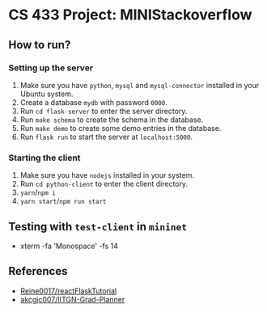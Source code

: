 # CS 433 Project: MINIStackoverflow

## How to run?

### Setting up the server

1. Make sure you have `python`, `mysql` and `mysql-connector` installed in your Ubuntu system.
2. Create a database `mydb` with password `0000`.
3. Run `cd flask-server` to enter the server directory.
4. Run `make schema` to create the schema in the database.
5. Run `make demo` to create some demo entries in the database.
6. Run `flask run` to start the server at `localhost:5000`.

### Starting the client

1. Make sure you have `nodejs` installed in your system.
2. Run `cd python-client` to enter the client directory.
3. `yarn`/`npm i`
4. `yarn start`/`npm run start`

## Testing with `test-client` in `mininet`

- xterm -fa 'Monospace' -fs 14

## References

- [Reine0017/reactFlaskTutorial](https://github.com/Reine0017/reactFlaskTutorial)
- [akcgjc007/IITGN-Grad-Planner](https://github.com/akcgjc007/IITGN-Grad-Planner)

